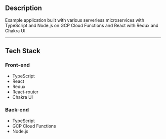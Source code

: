 ## Description
Example application built with various serverless microservices with TypeScript and Node.js on GCP Cloud Functions and React with Redux and Chakra UI.

----------

## Tech Stack

### Front-end

- TypeScript
- React
- Redux
- React-router
- Chakra UI

### Back-end

- TypeScript
- GCP Cloud Functions
- Node.js
